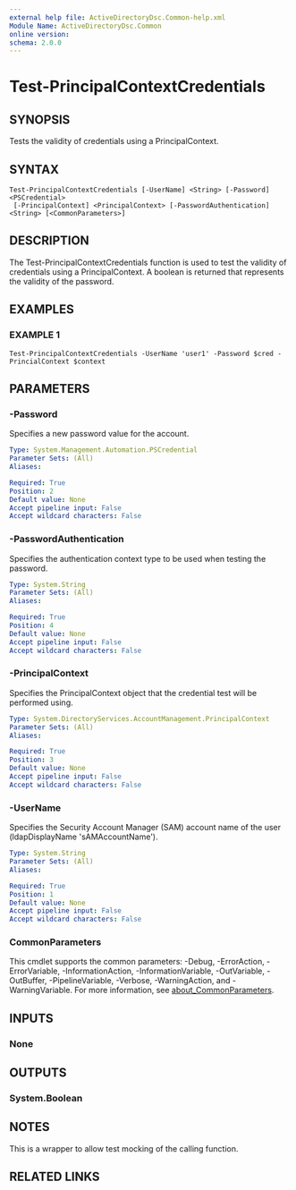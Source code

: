 ```yaml
---
external help file: ActiveDirectoryDsc.Common-help.xml
Module Name: ActiveDirectoryDsc.Common
online version:
schema: 2.0.0
---
```


# Test-PrincipalContextCredentials

## SYNOPSIS
Tests the validity of credentials using a PrincipalContext.

## SYNTAX

```
Test-PrincipalContextCredentials [-UserName] <String> [-Password] <PSCredential>
 [-PrincipalContext] <PrincipalContext> [-PasswordAuthentication] <String> [<CommonParameters>]
```

## DESCRIPTION
The Test-PrincipalContextCredentials function is used to test the validity of credentials using a
PrincipalContext.
A boolean is returned that represents the validity of the password.

## EXAMPLES

### EXAMPLE 1
```
Test-PrincipalContextCredentials -UserName 'user1' -Password $cred -PrincialContext $context
```

## PARAMETERS

### -Password
Specifies a new password value for the account.

```yaml
Type: System.Management.Automation.PSCredential
Parameter Sets: (All)
Aliases:

Required: True
Position: 2
Default value: None
Accept pipeline input: False
Accept wildcard characters: False
```

### -PasswordAuthentication
Specifies the authentication context type to be used when testing the password.

```yaml
Type: System.String
Parameter Sets: (All)
Aliases:

Required: True
Position: 4
Default value: None
Accept pipeline input: False
Accept wildcard characters: False
```

### -PrincipalContext
Specifies the PrincipalContext object that the credential test will be performed using.

```yaml
Type: System.DirectoryServices.AccountManagement.PrincipalContext
Parameter Sets: (All)
Aliases:

Required: True
Position: 3
Default value: None
Accept pipeline input: False
Accept wildcard characters: False
```

### -UserName
Specifies the Security Account Manager (SAM) account name of the user (ldapDisplayName 'sAMAccountName').

```yaml
Type: System.String
Parameter Sets: (All)
Aliases:

Required: True
Position: 1
Default value: None
Accept pipeline input: False
Accept wildcard characters: False
```

### CommonParameters
This cmdlet supports the common parameters: -Debug, -ErrorAction, -ErrorVariable, -InformationAction, -InformationVariable, -OutVariable, -OutBuffer, -PipelineVariable, -Verbose, -WarningAction, and -WarningVariable. For more information, see [about_CommonParameters](http://go.microsoft.com/fwlink/?LinkID=113216).

## INPUTS

### None
## OUTPUTS

### System.Boolean
## NOTES
This is a wrapper to allow test mocking of the calling function.

## RELATED LINKS
